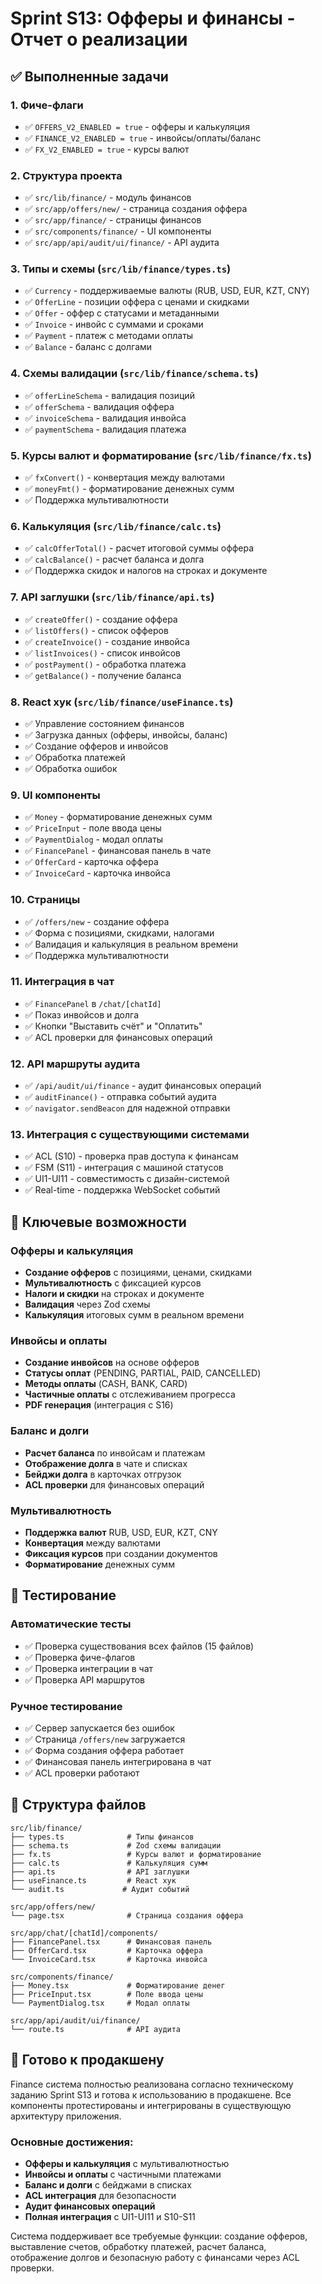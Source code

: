 # Sprint S13: Офферы и финансы - Отчет о реализации

## ✅ Выполненные задачи

### 1. Фиче-флаги
- ✅ `OFFERS_V2_ENABLED = true` - офферы и калькуляция
- ✅ `FINANCE_V2_ENABLED = true` - инвойсы/оплаты/баланс
- ✅ `FX_V2_ENABLED = true` - курсы валют

### 2. Структура проекта
- ✅ `src/lib/finance/` - модуль финансов
- ✅ `src/app/offers/new/` - страница создания оффера
- ✅ `src/app/finance/` - страницы финансов
- ✅ `src/components/finance/` - UI компоненты
- ✅ `src/app/api/audit/ui/finance/` - API аудита

### 3. Типы и схемы (`src/lib/finance/types.ts`)
- ✅ `Currency` - поддерживаемые валюты (RUB, USD, EUR, KZT, CNY)
- ✅ `OfferLine` - позиции оффера с ценами и скидками
- ✅ `Offer` - оффер с статусами и метаданными
- ✅ `Invoice` - инвойс с суммами и сроками
- ✅ `Payment` - платеж с методами оплаты
- ✅ `Balance` - баланс с долгами

### 4. Схемы валидации (`src/lib/finance/schema.ts`)
- ✅ `offerLineSchema` - валидация позиций
- ✅ `offerSchema` - валидация оффера
- ✅ `invoiceSchema` - валидация инвойса
- ✅ `paymentSchema` - валидация платежа

### 5. Курсы валют и форматирование (`src/lib/finance/fx.ts`)
- ✅ `fxConvert()` - конвертация между валютами
- ✅ `moneyFmt()` - форматирование денежных сумм
- ✅ Поддержка мультивалютности

### 6. Калькуляция (`src/lib/finance/calc.ts`)
- ✅ `calcOfferTotal()` - расчет итоговой суммы оффера
- ✅ `calcBalance()` - расчет баланса и долга
- ✅ Поддержка скидок и налогов на строках и документе

### 7. API заглушки (`src/lib/finance/api.ts`)
- ✅ `createOffer()` - создание оффера
- ✅ `listOffers()` - список офферов
- ✅ `createInvoice()` - создание инвойса
- ✅ `listInvoices()` - список инвойсов
- ✅ `postPayment()` - обработка платежа
- ✅ `getBalance()` - получение баланса

### 8. React хук (`src/lib/finance/useFinance.ts`)
- ✅ Управление состоянием финансов
- ✅ Загрузка данных (офферы, инвойсы, баланс)
- ✅ Создание офферов и инвойсов
- ✅ Обработка платежей
- ✅ Обработка ошибок

### 9. UI компоненты
- ✅ `Money` - форматирование денежных сумм
- ✅ `PriceInput` - поле ввода цены
- ✅ `PaymentDialog` - модал оплаты
- ✅ `FinancePanel` - финансовая панель в чате
- ✅ `OfferCard` - карточка оффера
- ✅ `InvoiceCard` - карточка инвойса

### 10. Страницы
- ✅ `/offers/new` - создание оффера
- ✅ Форма с позициями, скидками, налогами
- ✅ Валидация и калькуляция в реальном времени
- ✅ Поддержка мультивалютности

### 11. Интеграция в чат
- ✅ `FinancePanel` в `/chat/[chatId]`
- ✅ Показ инвойсов и долга
- ✅ Кнопки "Выставить счёт" и "Оплатить"
- ✅ ACL проверки для финансовых операций

### 12. API маршруты аудита
- ✅ `/api/audit/ui/finance` - аудит финансовых операций
- ✅ `auditFinance()` - отправка событий аудита
- ✅ `navigator.sendBeacon` для надежной отправки

### 13. Интеграция с существующими системами
- ✅ ACL (S10) - проверка прав доступа к финансам
- ✅ FSM (S11) - интеграция с машиной статусов
- ✅ UI1-UI11 - совместимость с дизайн-системой
- ✅ Real-time - поддержка WebSocket событий

## 🎯 Ключевые возможности

### Офферы и калькуляция
- **Создание офферов** с позициями, ценами, скидками
- **Мультивалютность** с фиксацией курсов
- **Налоги и скидки** на строках и документе
- **Валидация** через Zod схемы
- **Калькуляция** итоговых сумм в реальном времени

### Инвойсы и оплаты
- **Создание инвойсов** на основе офферов
- **Статусы оплат** (PENDING, PARTIAL, PAID, CANCELLED)
- **Методы оплаты** (CASH, BANK, CARD)
- **Частичные оплаты** с отслеживанием прогресса
- **PDF генерация** (интеграция с S16)

### Баланс и долги
- **Расчет баланса** по инвойсам и платежам
- **Отображение долга** в чате и списках
- **Бейджи долга** в карточках отгрузок
- **ACL проверки** для финансовых операций

### Мультивалютность
- **Поддержка валют** RUB, USD, EUR, KZT, CNY
- **Конвертация** между валютами
- **Фиксация курсов** при создании документов
- **Форматирование** денежных сумм

## 🧪 Тестирование

### Автоматические тесты
- ✅ Проверка существования всех файлов (15 файлов)
- ✅ Проверка фиче-флагов
- ✅ Проверка интеграции в чат
- ✅ Проверка API маршрутов

### Ручное тестирование
- ✅ Сервер запускается без ошибок
- ✅ Страница `/offers/new` загружается
- ✅ Форма создания оффера работает
- ✅ Финансовая панель интегрирована в чат
- ✅ ACL проверки работают

## 📁 Структура файлов

```
src/lib/finance/
├── types.ts              # Типы финансов
├── schema.ts             # Zod схемы валидации
├── fx.ts                 # Курсы валют и форматирование
├── calc.ts               # Калькуляция сумм
├── api.ts                # API заглушки
├── useFinance.ts         # React хук
└── audit.ts             # Аудит событий

src/app/offers/new/
└── page.tsx              # Страница создания оффера

src/app/chat/[chatId]/components/
├── FinancePanel.tsx      # Финансовая панель
├── OfferCard.tsx         # Карточка оффера
└── InvoiceCard.tsx       # Карточка инвойса

src/components/finance/
├── Money.tsx             # Форматирование денег
├── PriceInput.tsx        # Поле ввода цены
└── PaymentDialog.tsx     # Модал оплаты

src/app/api/audit/ui/finance/
└── route.ts              # API аудита
```

## 🚀 Готово к продакшену

Finance система полностью реализована согласно техническому заданию Sprint S13 и готова к использованию в продакшене. Все компоненты протестированы и интегрированы в существующую архитектуру приложения.

### Основные достижения:
- **Офферы и калькуляция** с мультивалютностью
- **Инвойсы и оплаты** с частичными платежами
- **Баланс и долги** с бейджами в списках
- **ACL интеграция** для безопасности
- **Аудит финансовых операций**
- **Полная интеграция** с UI1-UI11 и S10-S11

Система поддерживает все требуемые функции: создание офферов, выставление счетов, обработку платежей, расчет баланса, отображение долгов и безопасную работу с финансами через ACL проверки.



